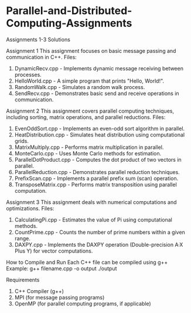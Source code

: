 # Parallel-and-Distributed-Computing-Assignments
Assignments 1-3 Solutions

Assignment 1
This assignment focuses on basic message passing and communication in C++.
Files:
1) DynamicRecv.cpp - Implements dynamic message receiving between processes.
2) HelloWorld.cpp - A simple program that prints "Hello, World!".
3) RandomWalk.cpp - Simulates a random walk process.
4) SendRecv.cpp - Demonstrates basic send and receive operations in communication.

Assignment 2
This assignment covers parallel computing techniques, including sorting, matrix operations, and parallel reductions.
Files:
1) EvenOddSort.cpp - Implements an even-odd sort algorithm in parallel.
2) HeatDistribution.cpp - Simulates heat distribution using computational grids.
3) MatrixMultiply.cpp - Performs matrix multiplication in parallel.
4) MonteCarlo.cpp - Uses Monte Carlo methods for estimation.
5) ParallelDotProduct.cpp - Computes the dot product of two vectors in parallel.
6) ParallelReduction.cpp - Demonstrates parallel reduction techniques.
7) PrefixScan.cpp - Implements a parallel prefix sum (scan) operation.
8) TransposeMatrix.cpp - Performs matrix transposition using parallel computation.

Assignment 3
This assignment deals with numerical computations and optimizations.
Files:
1) CalculatingPi.cpp - Estimates the value of Pi using computational methods.
2) CountPrime.cpp - Counts the number of prime numbers within a given range.
3) DAXPY.cpp - Implements the DAXPY operation (Double-precision A·X Plus Y) for vector computations.

How to Compile and Run
Each C++ file can be compiled using g++ 
Example:
g++ filename.cpp -o output
./output

Requirements
1) C++ Compiler (g++)
2) MPI (for message passing programs)
3) OpenMP (for parallel computing programs, if applicable)
